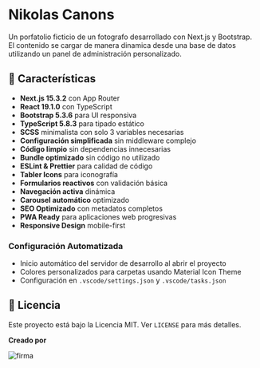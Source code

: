 # Nikolas Canons

Un porfatolio ficticio de un fotografo desarrollado con Next.js y Bootstrap. El contenido se cargar de manera dinamica desde una base de datos utilizando un panel de administración personalizado.

## 🚀 Características

- **Next.js 15.3.2** con App Router
- **React 19.1.0** con TypeScript
- **Bootstrap 5.3.6** para UI responsiva
- **TypeScript 5.8.3** para tipado estático
- **SCSS** minimalista con solo 3 variables necesarias
- **Configuración simplificada** sin middleware complejo
- **Código limpio** sin dependencias innecesarias
- **Bundle optimizado** sin código no utilizado
- **ESLint & Prettier** para calidad de código
- **Tabler Icons** para iconografía
- **Formularios reactivos** con validación básica
- **Navegación activa** dinámica
- **Carousel automático** optimizado
- **SEO Optimizado** con metadatos completos
- **PWA Ready** para aplicaciones web progresivas
- **Responsive Design** mobile-first

### Configuración Automatizada

- Inicio automático del servidor de desarrollo al abrir el proyecto
- Colores personalizados para carpetas usando Material Icon Theme
- Configuración en `.vscode/settings.json` y `.vscode/tasks.json`

## 📄 Licencia

Este proyecto está bajo la Licencia MIT. Ver `LICENSE` para más detalles.

**Creado por** 

![firma](https://claudiosalazar.cl/images/firma-github.webp) 